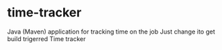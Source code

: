 # time-tracker
Java (Maven) application for tracking time on the job
Just change ito get build trigerred
Time tracker
